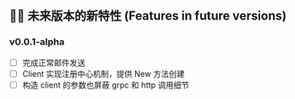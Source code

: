 ## 🚴🏻 未来版本的新特性 (Features in future versions)

### v0.0.1-alpha

* [ ] 完成正常邮件发送
* [ ] Client 实现注册中心机制，提供 New 方法创建
* [ ] 构造 client 的参数也屏蔽 grpc 和 http 调用细节